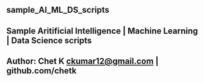 ## sample_AI_ML_DS_scripts
## Sample Aritificial Intelligence | Machine Learning | Data Science scripts
## Author: Chet K ckumar12@gmail.com | github.com/chetk
